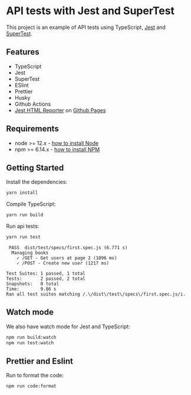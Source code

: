 # API tests with Jest and SuperTest
This project is an example of API tests using TypeScript, [Jest](https://jestjs.io/docs/en/getting-started) and [SuperTest](https://github.com/visionmedia/supertest).  

## Features

-   TypeScript
-   Jest
-   SuperTest
-   ESlint
-   Prettier
-   Husky
-   Github Actions
-   [Jest HTML Reporter](https://github.com/dkelosky/jest-stare) on [Github Pages](http://warleygabriel.github.io/api-tests-jest-supertest-example)

## Requirements

-   node >= 12.x - [how to install Node](https://nodejs.org/en/download/)
-   npm >= 6.14.x - [how to install NPM](https://www.npmjs.com/get-npm)

## Getting Started

Install the dependencies:

```bash
yarn install
```

Compile TypeScript:

```bash
yarn run build
```

Run api tests:

```bash
yarn run test
```

```text
 PASS  dist/test/specs/first.spec.js (6.771 s)
  Managing books
    ✓ /GET - Get users at page 2 (1096 ms)
    ✓ /POST - Create new user (1217 ms)

Test Suites: 1 passed, 1 total
Tests:       2 passed, 2 total
Snapshots:   0 total
Time:        9.86 s
Ran all test suites matching /.\/dist\/test\/specs\/first.spec.js/i.
```

## Watch mode

We also have watch mode for Jest and TypeScript:

```bash
npm run build:watch
npm run test:watch
```

## Prettier and Eslint

Run to format the code:

```bash
npm run code:format
```

